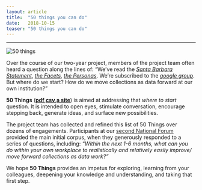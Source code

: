 ```yaml
---
layout: article
title:  "50 things you can do"
date:   2018-10-15 
teaser: "50 things you can do"
---
```

---
![50 things](http://collectionsasdata.github.io/50things/50-things-stamp-logo.png)

Over the course of our two-year project, members of the project team often heard a question along the lines of: “We’ve read the [*Santa Barbara Statement*](https://collectionsasdata.github.io/statement/), [*the Facets*](https://collectionsasdata.github.io/facets/), [*the Personas*](https://collectionsasdata.github.io/personas/). We’re subscribed to the [*google group*](https://groups.google.com/forum/#!forum/collectionsasdata). But where do we start? How do we move collections as data forward at our own institution?”

**50 Things** ([**pdf**](http://collectionsasdata.github.io/50things/50_things.pdf),[**csv**](http://collectionsasdata.github.io/50things/50things.csv),[**a site**](https://collectionsasdata.github.io/50things/)) is aimed at addressing that *where to start* question. It is intended to open eyes, stimulate conversation, encourage stepping back, generate ideas, and surface new possibilities. 

The project team has collected and refined this list of 50 Things over dozens of engagements. Participants at our [second National Forum](https://collectionsasdata.github.io/partners/) provided the main initial corpus, when they generously responded to a series of questions, including: *“Within the next 1-6 months, what can you do within your own workplace to realistically and relatively easily improve/ move forward collections as data work?”*

We hope **50 Things** provides an impetus for exploring, learning from your colleagues, deepening your knowledge and understanding, and taking that first step.
